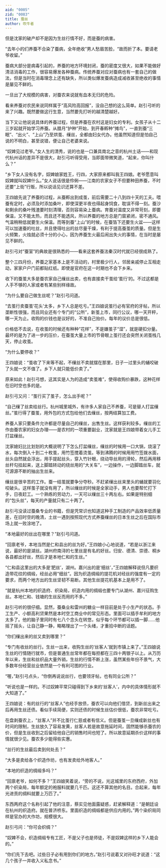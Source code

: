 ```yaml
---
aid: "0005"
zid: "0083"
title: 蚕丝
author: 吹牛者
---
```


但是沈家的破产却不是因为生丝行情不好，而是蚕的病害。

“去年小的们养蚕不合染了蚕病，全年绝收”男人愁眉苦脸，“故而折了本。要请老爷收留。”

蚕病大部分是病毒引起的，养蚕的地方环境封闭，蚕的密度又很大，如果不能做好清洁消毒的工作，很容易爆发各种蚕病。传统养蚕对应对蚕病也有一套自己的做法，但是当时在消毒理念上还有缺失，所以类似爆发蚕病造成减收甚至绝收的事情是屡见不鲜的。

一旦出了大规模的病害，对蚕农来说就有血本无归的危险。

看来养蚕对农民来说同样属于“高风险高回报”，没自己想的这么简单。赵引弓听的来了兴趣。既然要做这行生意，当然要先打听的越清楚越好。

当下又让他说说具体的养蚕过程，但是养蚕在农村这是妇女的专利。女孩子从十二三岁起就开始学习养蚕。从腊月“护种”开始，到开春孵种“摊鸟”，一直到蚕“三眠”、“出火”、“上山”乃至烘茧、缫丝，全都由妇女代办。他虽然知道但是怕自己说的不明白，甚至说错，便让自己老婆来说。

“奴婢见过老爷。”女人生的清秀，说的也是一口兼具南北之音的杭州土话——和现代杭州话的差异不是很大，赵引弓听得受用，当即面带微笑道，“起来，你叫什么？”

“乡下女人没有名字，奴婢娘家姓王，行四，大家原来都叫我王四娘。老爷愿意叫奴婢就叫奴婢什么。”女人说话很是伶俐——江南的农家女子不但要种田养蚕，不时还要“上街”行贩，所以说话见识还算不差。

王四娘先说了养蚕的过程，从蚕孵出到成茧，前后需要二十八到四十天的工夫。喂蚕有定时，必须及时添加桑叶，即使深更半夜也得起身饲食，耽误不得一刻。蚕沙和剩余的桑叶残渣要时刻清理，否则容易染上蚕病。育蚕对温度又非常苛刻，即要保温，又不能太热，而且还不能透风，所以养蚕的地方总是门窗紧闭，密不通风。气温稍稍低就要生火保温。而等到蚕“上山”的时候，在蚕箔下还要生火盆——这样可以加速蚕的吐丝，并且使得吐出的丝尽量干燥，有利于提高蚕茧的质量。但是生火频繁，火烛就必须十分的小心，因为养蚕生火最后闹出失火的事情，在当时是屡见不鲜的。

赵引弓对“蚕室”的典故是很熟悉的——看来这套养蚕法秦汉时代就已经很成熟了。

整个三四月份，养蚕之家基本上是不活动的，村里极少行人，邻居亲戚停止互相走动，家家户户门前都贴红纸。即使是官府在这一时期也不会下乡来。

收下的蚕茧大多是蚕农家自己缫丝出卖，也有直接卖干茧给‘茧行’的。不过这都是人手不够的人家或者有某些别样缘故。

“为什么要自己做生丝呢？”赵引弓问道。

“去茧行卖蚕茧‘花头’太多，乡下人总是吃亏。”王四娘说茧行必有官府的牙帖，所以垄断性很强，而且同业还有个专门的“公所”，新茧上市，同行公议，哪一天开秤，哪一天为止。收购的价钱也是议好的，不准自己抬价。每年的议价总是很低。

价格低不去说，在收茧的时候还有种种“花样”，不是嫌茧子“湿”，就是硬扣分量。最坏的是为了进一步的压价，在蚕茧大量上市的节骨眼上茧行还会突然关闭茧栈几天，停止收茧。

“为什么要停收？”

王四娘说：“茧收了下来等不起，不缫丝不卖就摆在那里，日子一过里头的蛹咬破了头就一文不值了。乡下人就只能低价卖了。”

原来如此！赵引弓想，这其实是人为的造成“卖茧难”，使得收购价暴跌，这种花样在旧时空也多的是。

赵引弓又问：“茧行买了茧子，怎么出手呢？”

“自己缫了丝卖给丝行。杭州城里城外，有许多人家自己不养蚕，可是替人打盆缫丝。”茧行得了蚕茧，用外包的方式包给他们去缫丝，按两结算加工费。

养蚕人家只要条件允许都是尽量自己的缫丝，出售生丝。这样获利较多。缫丝的工作由蚕农家的妇女办理——是农村的一项重要副业，沈家就是王四娘带着女儿手工打盆缫丝。

沈家媳妇比比划划的大概说明了下怎么打盆缫丝，缫丝的时候用一口大锅，烧滚了水，每次倒入十到二十枚茧，用竹签搅着烫茧。等到沸腾的时候用用竹签拨水面，丝头自然就会浮出，用手提起丝头，穿入竹针眼，绕动导丝用的滑轮，然后再用移丝杆勾挂起来，送上脚踏转动的绕丝用的“大关车”，一边操作，一边脚踏丝车，就可源源不断的抽出生丝来。

缫丝是很辛苦的工作。蚕一结茧就要争分夺秒。不赶紧缫出丝来里头的蛹就要羽化咬破头。这样茧子就没有用了，所以缫丝的时候是全家动手，男人也要帮忙打下手，日夜赶工。一个熟练的劳动力，一天可以缫丝三十两左右。如果是特别细的“包头丝”，每天的产量就只有二十两了。

赵引弓没读过蚕桑专业的书籍，但是凭常识也知道这种手工制造的产品效率低质量差，在旧时空的晚清，土丝一遇到按照现代方式养蚕缫丝的日本生丝之后在国际市场上就一败涂地了。

“本地最好的丝出在哪里？”赵引弓问道。

“回禀老爷，本地当然是仁和县出的丝为好。”王四娘小心地说道，“若是以浙江来说，最好的是湖丝。湖州府南浔的七里丝是有名的好丝。归安、德清、崇德、桐乡各县都出好丝，然后才是本地仁和的生丝。”

“仁和县这里出的大多是‘肥丝’，湖州。嘉兴出的是‘细丝’，”王四娘解释说但凡要织造带花纹的绸缎，经丝必用“细丝”。因为织造绸缎的提花机对经丝的强度有一定的要求，而两个地方出的生丝坚韧不易断。其他生丝提花机基本上是用不了。

“就是杭州本地的织造府、织染局，织造内用的绸缎也要专门从湖州、嘉兴征购生丝。本地仁和、钱塘的生丝反而用的不多。”

赵引弓听的很仔细。显然，蚕桑业和雷州的糖业一样目前是处于小生产的状态。手工生产、小额高利贷果然是本时空工商业中的常见形态。里面可以插手牟利的地方太多了。他的脑子里同时有七八个念头在转悠，似乎每个环节都可以插一脚……他摇了摇头，让自己静一静，略略理出了一个头绪，才重拾中断的话题。

“你们缫出来的丝又卖到哪里？”

“专门有收丝的丝行。生丝一出来，收购生丝的‘丝客人’就到市镇上来了。”王四娘说生丝的行情随行就市，但是普通生丝常年都在每担都在三四十两银子以上。从万历年以来，生丝和丝织品大量外销，生丝的行情不断上涨，虽然某些年份不景气，大多数年份经营丝业依然是一个有利可图的行业。

“喔，”赵引弓点头，“你倒再说说丝行，也要领牙帖，也有同业公所？”

“听说也是一样的。不过奴婢平常只碰得到下乡来的‘丝客人’，内中的具体情形就不大知道了。”

王四娘说：有的丝行的“丝客人”也经手放债，蚕农可以向他们借贷，到新丝出来之后再用生丝还债。看似手续简便，实则还债的时候生丝估价很低，蚕农非常吃亏。

在盘剥蚕农上，“丝客人”并不比茧行仁慈或者有信义。但是蚕茧一旦缫成新丝也有时间的限制，生丝放久了容易发黄，丝客人若是故意拖延时间，固然能够杀蚕农的价，但是生丝收到之后留给他自己的销售时间也短了。所以故意延期杀价这样的事情就很少见。蚕农多少能得些实惠。

“丝行的生丝最后卖到何处去？”

“大多是卖给各个织造作坊，也有发卖给外地客人。”

“本地的织造的绸缎多吗？”

“回禀老爷，如何不多？”王四娘笑着说，“旁的不说，光这城里的东府西府，外加两个织染局，每年额定的袍服料就要几千匹。这还不算其他的名目。合起来，每年光进贡的绸料就要上万匹了。”

东西两府这个名称引起了他的注意，蔡实见他面露疑惑，赶紧解释道：“是朝廷设在杭州的织造府。就在普济桥东。里面织造的绸缎都是供应内用的。”两个染织局同样是官办的大作坊，规模很大。

赵引弓问：“你可会织绸？”

“奴婢不会，织造绸缎专有工匠，不是父子也是师徒，不是奴婢这样的乡下人能会的。”

“你们先下去吧。过些日子必有用到你们的地方。”赵引弓说着又对孙旺才说道：“这几个孩子一并收入义私念书。”
